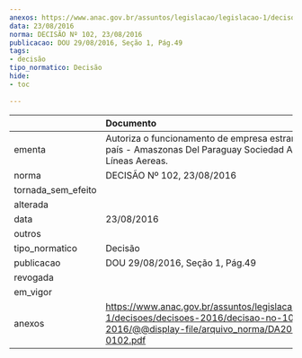 ```yaml
---
anexos: https://www.anac.gov.br/assuntos/legislacao/legislacao-1/decisoes/decisoes-2016/decisao-no-102-23-08-2016/@@display-file/arquivo_norma/DA2016-0102.pdf
data: 23/08/2016
norma: DECISÃO Nº 102, 23/08/2016
publicacao: DOU 29/08/2016, Seção 1, Pág.49
tags:
- decisão
tipo_normatico: Decisão
hide: 
- toc 
 
---
```


|                    | Documento                                                                                                                                              |
|:-------------------|:-------------------------------------------------------------------------------------------------------------------------------------------------------|
| ementa             | Autoriza o funcionamento de empresa estrangeira no país - Amaszonas Del Paraguay Sociedad Anónima Líneas Aereas.                                       |
| norma              | DECISÃO Nº 102, 23/08/2016                                                                                                                             |
| tornada_sem_efeito |                                                                                                                                                        |
| alterada           |                                                                                                                                                        |
| data               | 23/08/2016                                                                                                                                             |
| outros             |                                                                                                                                                        |
| tipo_normatico     | Decisão                                                                                                                                                |
| publicacao         | DOU 29/08/2016, Seção 1, Pág.49                                                                                                                        |
| revogada           |                                                                                                                                                        |
| em_vigor           |                                                                                                                                                        |
| anexos             | https://www.anac.gov.br/assuntos/legislacao/legislacao-1/decisoes/decisoes-2016/decisao-no-102-23-08-2016/@@display-file/arquivo_norma/DA2016-0102.pdf |